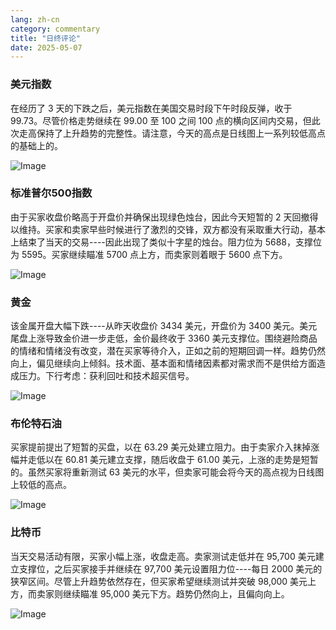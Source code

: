 ```yaml
---
lang: zh-cn
category: commentary
title: "日终评论"
date: 2025-05-07
---
```


### 美元指数

在经历了 3 天的下跌之后，美元指数在美国交易时段下午时段反弹，收于 99.73。尽管价格走势继续在 99.00 至 100 之间 100 点的横向区间内交易，但此次走高保持了上升趋势的完整性。请注意，今天的高点是日线图上一系列较低高点的基础上的。 

![Image](https://markleighedu.github.io/img/May-2025/07-May-2025/usdindex.jpg)

### 标准普尔500指数

由于买家收盘价略高于开盘价并确保出现绿色烛台，因此今天短暂的 2 天回撤得以维持。买家和卖家早些时候进行了激烈的交锋，双方都没有采取重大行动，基本上结束了当天的交易----因此出现了类似十字星的烛台。阻力位为 5688，支撑位为 5595。买家继续瞄准 5700 点上方，而卖家则着眼于 5600 点下方。

![Image](https://markleighedu.github.io/img/May-2025/07-May-2025/sp500.jpg)

### 黄金

该金属开盘大幅下跌----从昨天收盘价 3434 美元，开盘价为 3400 美元。美元尾盘上涨导致金价进一步走低，金价最终收于 3360 美元支撑位。围绕避险商品的情绪和情绪没有改变，潜在买家等待介入，正如之前的短期回调一样。趋势仍然向上，偏见继续向上倾斜。技术面、基本面和情绪因素都对需求而不是供给方面造成压力。下行考虑：获利回吐和技术超买信号。  

![Image](https://markleighedu.github.io/img/May-2025/07-May-2025/gold.jpg)

### 布伦特石油

买家提前提出了短暂的买盘，以在 63.29 美元处建立阻力。由于卖家介入抹掉涨幅并走低以在 60.81 美元建立支撑，随后收盘于 61.00 美元，上涨的走势是短暂的。虽然买家将重新测试 63 美元的水平，但卖家可能会将今天的高点视为日线图上较低的高点。

![Image](https://markleighedu.github.io/img/May-2025/07-May-2025/brentoil.jpg)

### 比特币

当天交易活动有限，买家小幅上涨，收盘走高。卖家测试走低并在 95,700 美元建立支撑位，之后买家接手并继续在 97,700 美元设置阻力位----每日 2000 美元的狭窄区间。尽管上升趋势依然存在，但买家希望继续测试并突破 98,000 美元上方，而卖家则继续瞄准 95,000 美元下方。趋势仍然向上，且偏向向上。

![Image](https://markleighedu.github.io/img/May-2025/07-May-2025/bitcoin.jpg)

